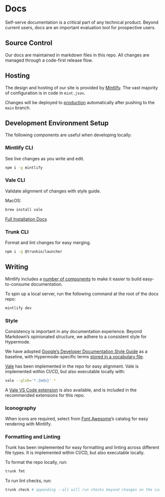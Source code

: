# Docs

Self-serve documentation is a critical part of any technical product. Beyond current users, docs are an important evaluation tool for prospective users.

## Source Control

Our docs are maintained in markdown files in this repo. All changes are managed through a code-first release flow.

## Hosting

The design and hosting of our site is provided by [Mintlify](https://mintlify.com/). The vast majority of configuration is in code in `mint.json`.

Changes will be deployed to [production](https://docs.hypermode.com) automatically after pushing to the `main` branch.

## Development Environment Setup

The following components are useful when developing locally:

### Mintlify CLI

See live changes as you write and edit.

```bash
npm i -g mintlify
```

### Vale CLI

Validate alignment of changes with style guide.

MacOS:

```bash
brew install vale
```

[Full Installation Docs](https://vale.sh/docs/vale-cli/installation/)

### Trunk CLI

Format and lint changes for easy merging.

```bash
npm i -g @trunkio/launcher
```

## Writing

Mintlify includes a [number of components](https://mintlify.com/docs/content/components/accordions) to make it easier to build easy-to-consume documentation.

To spin up a local server, run the following command at the root of the docs repo:

```bash
mintlify dev
```

### Style

Consistency is important in any documentation experience. Beyond Markdown’s opinionated structure, we adhere to a consistent style for Hypermode.

We have adopted [Google’s Developer Documentation Style Guide](https://developers.google.com/style/) as a baseline, with Hypermode-specific terms [stored in a vocabulary file](./styles/config/vocabularies/general/accept.txt).

[Vale](https://vale.sh/) has been implemented in the repo for easy alignment. Vale is implemented within CI/CD, but also executable locally with:

```bash
vale --glob='*.{mdx}' *
```

A [Vale VS Code extension](https://marketplace.visualstudio.com/items?itemName=ChrisChinchilla.vale-vscode) is also available,
and is included in the recommended extensions for this repo.

### Iconography

When icons are required, select from [Font Awesome](https://fontawesome.com/icons)’s catalog for easy rendering with Mintlify.

### Formatting and Linting

Trunk has been implemented for easy formatting and linting across different file types. It is implemented within CI/CD, but also executable locally.

To format the repo locally, run:

```bash
trunk fmt
```

To run lint checks, run:

```bash
trunk check # appending --all will run checks beyond changes on the current branch
```
